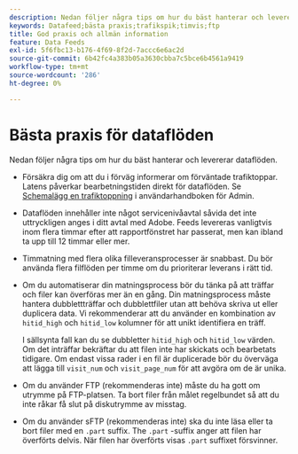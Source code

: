 ```yaml
---
description: Nedan följer några tips om hur du bäst hanterar och levererar dataflöden.
keywords: Datafeed;bästa praxis;trafikspik;timvis;ftp
title: God praxis och allmän information
feature: Data Feeds
exl-id: 5f6fbc13-b176-4f69-8f2d-7accc6e6ac2d
source-git-commit: 6b42fc4a383b05a3630cbba7c5bce6b4561a9419
workflow-type: tm+mt
source-wordcount: '286'
ht-degree: 0%

---
```


# Bästa praxis för dataflöden

Nedan följer några tips om hur du bäst hanterar och levererar dataflöden.

* Försäkra dig om att du i förväg informerar om förväntade trafiktoppar. Latens påverkar bearbetningstiden direkt för dataflöden. Se [Schemalägg en trafiktoppning](/help/admin/admin/c-manage-report-suites/c-edit-report-suites/c-traffic-management/t-traffic-schedule-spike.md) i användarhandboken för Admin.

* Dataflöden innehåller inte något servicenivåavtal såvida det inte uttryckligen anges i ditt avtal med Adobe. Feeds levereras vanligtvis inom flera timmar efter att rapportfönstret har passerat, men kan ibland ta upp till 12 timmar eller mer.

* Timmatning med flera olika filleveransprocesser är snabbast. Du bör använda flera filflöden per timme om du prioriterar leverans i rätt tid.

* Om du automatiserar din matningsprocess bör du tänka på att träffar och filer kan överföras mer än en gång. Din matningsprocess måste hantera dubblettträffar och dubblettfiler utan att behöva skriva ut eller duplicera data. Vi rekommenderar att du använder en kombination av `hitid_high` och `hitid_low` kolumner för att unikt identifiera en träff.

  I sällsynta fall kan du se dubbletter `hitid_high` och `hitid_low` värden. Om det inträffar bekräftar du att filen inte har skickats och bearbetats tidigare. Om endast vissa rader i en fil är duplicerade bör du överväga att lägga till `visit_num` och `visit_page_num` för att avgöra om de är unika.

* Om du använder FTP (rekommenderas inte) måste du ha gott om utrymme på FTP-platsen. Ta bort filer från målet regelbundet så att du inte råkar få slut på diskutrymme av misstag.

* Om du använder sFTP (rekommenderas inte) ska du inte läsa eller ta bort filer med en `.part` suffix. The `.part` -suffix anger att filen har överförts delvis. När filen har överförts visas `.part` suffixet försvinner.